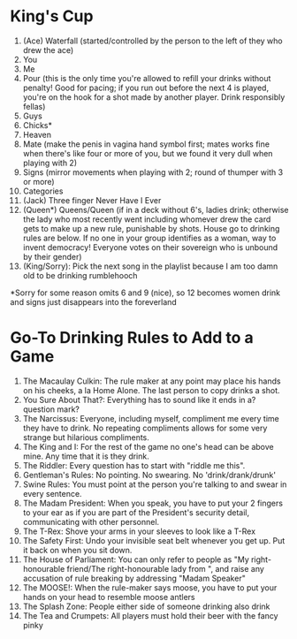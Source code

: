 # King's Cup
1. (Ace) Waterfall (started/controlled by the person to the left of they who drew the ace)
2. You
3. Me
4. Pour (this is the only time you're allowed to refill your drinks without penalty! Good for pacing; if you run out before the next 4 is played, you're on the hook for a shot made by another player. Drink responsibly fellas)
5. Guys
6. Chicks*
7. Heaven
8. Mate (make the penis in vagina hand symbol first; mates works fine when there's like four or more of you, but we found it very dull when playing with 2)
9. Signs (mirror movements when playing with 2; round of thumper with 3 or more)
10. Categories
11. (Jack) Three finger Never Have I Ever
12. (Queen*) Queens/Queen (if in a deck without 6's, ladies drink; otherwise the lady who most recently went including whomever drew the card gets to make up a new rule, punishable by shots. House go to drinking rules are below. If no one in your group identifies as a woman, way to invent democracy! Everyone votes on their sovereign who is unbound by their gender)
13. (King/Sorry): Pick the next song in the playlist because I am too damn old to be drinking rumblehooch

*Sorry for some reason omits 6 and 9 (nice), so 12 becomes women drink and signs just disappears into the foreverland

# Go-To Drinking Rules to Add to a Game
1. The Macaulay Culkin: The rule maker at any point may place his hands on his cheeks, a la Home Alone. The last person to copy drinks a shot.
2. You Sure About That?: Everything has to sound like it ends in a? question mark?
3. The Narcissus: Everyone, including myself, compliment me every time they have to drink. No repeating compliments allows for some very strange but hilarious compliments.
4. The King and I: For the rest of the game no one's head can be above mine. Any time that it is they drink.
5. The Riddler: Every question has to start with "riddle me this".
6. Gentleman's Rules: No pointing. No swearing. No 'drink/drank/drunk'
7. Swine Rules: You must point at the person you're talking to and swear in every sentence.
8. The Madam President: When you speak, you have to put your 2 fingers
to your ear as if you are part of the President's security detail, communicating with other personnel.
9. The T-Rex: Shove your arms in your sleeves to look like a T-Rex
10. The Safety First: Undo your invisible seat belt whenever you get up. Put it back on when you sit down.
11. The House of Parliament: You can only refer to people as "My right-honourable friend/The right-honourable lady from <street name>", and raise any accusation of rule breaking by addressing "Madam Speaker"
12. The MOOSE!: When the rule-maker says moose, you have to put your hands on your head to resemble moose antlers
13. The Splash Zone: People either side of someone drinking also drink
14. The Tea and Crumpets: All players must hold their beer with the fancy pinky
